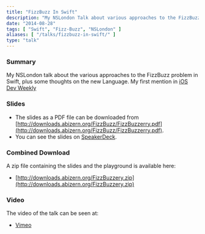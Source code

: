 ```yaml
---
title: "FizzBuzz In Swift"
description: "My NSLondon Talk about various approaches to the FizzBuzz problem in Swift."
date: "2014-08-28"
tags: [ "Swift", "Fizz-Buzz", "NSLondon" ]
aliases: [ "/talks/fizzbuzz-in-swift/" ]
type: "talk"
---
```


### Summary

My NSLondon talk about the various approaches to the FizzBuzz problem in Swift,
plus some thoughts on the new Language. My first mention in [iOS Dev Weekly](https://iosdevweekly.com/issues/167)

### Slides

- The slides as a PDF file can be downloaded from
[http://downloads.abizern.org/FizzBuzz/FizzBuzzerry.pdf](http://downloads.abizern.org/FizzBuzz/FizzBuzzerry.pdf).
- You can see the slides on [SpeakerDeck](https://speakerdeck.com/abizern/fizzbuzz-in-swift-a-talk-with-3-codas).


### Combined Download

A zip file containing the slides and the playground is available here:

- [http://downloads.abizern.org/FizzBuzzery.zip](http://downloads.abizern.org/FizzBuzzery.zip)


### Video

The video of the talk can be seen at:

- [Vimeo](http://vimeo.com/105440181)
